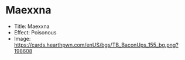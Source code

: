 # Maexxna
- Title:  Maexxna
- Effect:  Poisonous
- Image:  https://cards.hearthpwn.com/enUS/bgs/TB_BaconUps_155_bg.png?198608
